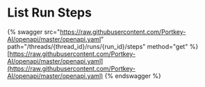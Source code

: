 # List Run Steps

{% swagger src="https://raw.githubusercontent.com/Portkey-AI/openapi/master/openapi.yaml" path="/threads/{thread_id}/runs/{run_id}/steps" method="get" %}
[https://raw.githubusercontent.com/Portkey-AI/openapi/master/openapi.yaml](https://raw.githubusercontent.com/Portkey-AI/openapi/master/openapi.yaml)
{% endswagger %}
